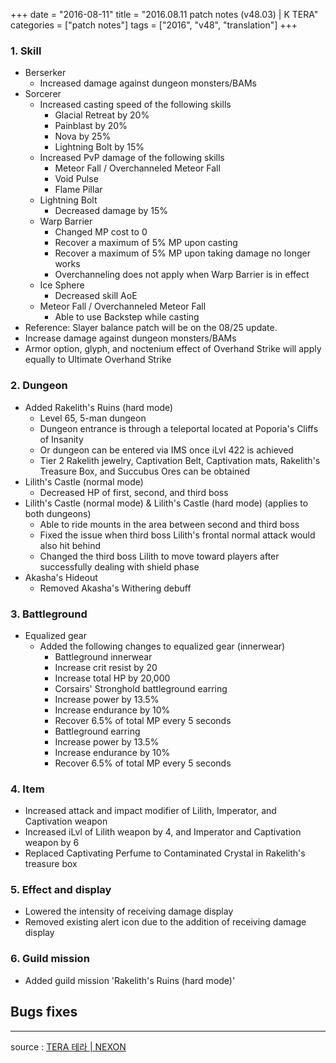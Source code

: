 +++
date = "2016-08-11"
title = "2016.08.11 patch notes (v48.03) | K TERA"
categories = ["patch notes"]
tags = ["2016", "v48", "translation"]
+++

### 1. Skill
- Berserker
  - Increased damage against dungeon monsters/BAMs
- Sorcerer
  - Increased casting speed of the following skills
    - Glacial Retreat by 20%
    - Painblast by 20%
    - Nova by 25%
    - Lightning Bolt by 15%
  - Increased PvP damage of the following skills
    - Meteor Fall / Overchanneled Meteor Fall
    - Void Pulse
    - Flame Pillar
  - Lightning Bolt
    - Decreased damage by 15%
  - Warp Barrier
    - Changed MP cost to 0
    - Recover a maximum of 5% MP upon casting
    - Recover a maximum of 5% MP upon taking damage no longer works
    - Overchanneling does not apply when Warp Barrier is in effect
  - Ice Sphere
    - Decreased skill AoE
  - Meteor Fall / Overchanneled Meteor Fall
    - Able to use Backstep while casting
- Reference: Slayer balance patch will be on the 08/25 update.
- Increase damage against dungeon monsters/BAMs
- Armor option, glyph, and noctenium effect of Overhand Strike will apply equally to Ultimate Overhand Strike

### 2. Dungeon
- Added Rakelith's Ruins (hard mode)
  - Level 65, 5-man dungeon
  - Dungeon entrance is through a teleportal located at Poporia's Cliffs of Insanity
  - Or dungeon can be entered via IMS once iLvl 422 is achieved
  - Tier 2 Rakelith jewelry, Captivation Belt, Captivation mats, Rakelith's Treasure Box, and Succubus Ores can be obtained
- Lilith's Castle (normal mode)
  - Decreased HP of first, second, and third boss
- Lilith's Castle (normal mode) & Lilith's Castle (hard mode) (applies to both dungeons)
  - Able to ride mounts in the area between second and third boss
  - Fixed the issue when third boss Lilith's frontal normal attack would also hit behind
  - Changed the third boss Lilith to move toward players after successfully dealing with shield phase
- Akasha's Hideout
  - Removed Akasha's Withering debuff

### 3. Battleground
- Equalized gear
  - Added the following changes to equalized gear (innerwear)
    - Battleground innerwear
    - Increase crit resist by 20
    - Increase total HP by 20,000
    - Corsairs' Stronghold battleground earring
    - Increase power by 13.5%
    - Increase endurance by 10%
    - Recover 6.5% of total MP every 5 seconds
    - Battleground earring
    - Increase power by 13.5%
    - Increase endurance by 10%
    - Recover 6.5% of total MP every 5 seconds

### 4. Item
- Increased attack and impact modifier of Lilith, Imperator, and Captivation weapon
- Increased iLvl of Lilith weapon by 4, and Imperator and Captivation weapon by 6
- Replaced Captivating Perfume to Contaminated Crystal in Rakelith's treasure box

### 5. Effect and display
- Lowered the intensity of receiving damage display
- Removed existing alert icon due to the addition of receiving damage display

### 6. Guild mission
- Added guild mission 'Rakelith's Ruins (hard mode)'

## Bugs fixes

----

source : [TERA 테라 | NEXON](http://tera.nexon.com/news/update/view.aspx?n4articlesn=)
